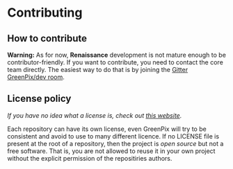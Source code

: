 # Contributing

## How to contribute

**Warning:** As for now, **Renaissance** development is not mature
enough to be contributor-friendly. If you want to contribute, you need
to contact the core team directly. The easiest way to do that is by
joining the
[Gitter GreenPix/dev room](https://gitter.im/GreenPix/dev).

## License policy

*If you have no idea what a license is, check out
 [this website](http://choosealicense.com/no-license/).*

Each repository can have its own license, even GreenPix will try to be
consistent and avoid to use to many different licence. If no LICENSE file
is present at the root of a repository, then the project is *open source*
but not a free software. That is, you are not allowed to reuse it in your
own project without the explicit permission of the repositiries authors.
